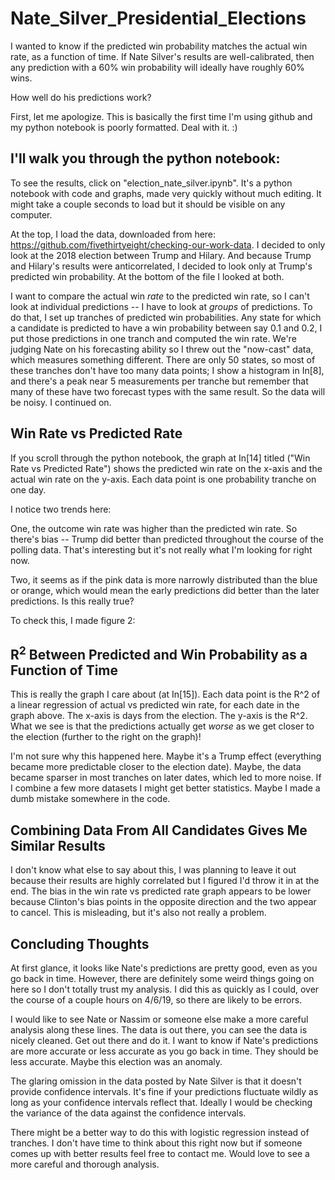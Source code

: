 # Nate_Silver_Presidential_Elections

I wanted to know if the predicted win probability matches the actual win rate, as a function of time.  If Nate Silver's results are well-calibrated, then any prediction with a 60% win probability will ideally have roughly 60% wins.

How well do his predictions work?

First, let me apologize.  This is basically the first time I'm using github and my python notebook is poorly formatted.  Deal with it.  :)

## I'll walk you through the python notebook:

To see the results, click on "election_nate_silver.ipynb".  It's a python notebook with code and graphs, made very quickly without much editing.  It might take a couple seconds to load but it should be visible on any computer.

At the top, I load the data, downloaded from here: https://github.com/fivethirtyeight/checking-our-work-data.  I decided to only look at the 2018 election between Trump and Hilary.  And because Trump and Hilary's results were anticorrelated, I decided to look only at Trump's predicted win probability.  At the bottom of the file I looked at both.

I want to compare the actual win *rate* to the predicted win rate, so I can't look at individual predictions -- I have to look at *groups* of predictions.  To do that, I set up tranches of predicted win probabilities.  Any state for which a candidate is predicted to have a win probability between say 0.1 and 0.2, I put those predictions in one tranch and computed the win rate.  We're judging Nate on his forecasting ability so I threw out the "now-cast" data, which measures something different.  There are only 50 states, so most of these tranches don't have too many data points; I show a histogram in In[8], and there's a peak near 5 measurements per tranche but remember that many of these have two forecast types with the same result.  So the data will be noisy.  I continued on.

## Win Rate vs Predicted Rate

If you scroll through the python notebook, the graph at In[14] titled ("Win Rate vs Predicted Rate") shows the predicted win rate on the x-axis and the actual win rate on the y-axis.  Each data point is one probability tranche on one day.

I notice two trends here:

One, the outcome win rate was higher than the predicted win rate.  So there's bias -- Trump did better than predicted throughout the course of the polling data.  That's interesting but it's not really what I'm looking for right now.

Two, it seems as if the pink data is more narrowly distributed than the blue or orange, which would mean the early predictions did better than the later predictions.  Is this really true?

To check this, I made figure 2:

## R$^2$ Between Predicted and Win Probability as a Function of Time

This is really the graph I care about (at In[15]).  Each data point is the R^2 of a linear regression of actual vs predicted win rate, for each date in the graph above.  The x-axis is days from the election.  The y-axis is the R^2.  What we see is that the predictions actually get *worse* as we get closer to the election (further to the right on the graph)!  

I'm not sure why this happened here.  Maybe it's a Trump effect (everything became more predictable closer to the election date).  Maybe, the data became sparser in most tranches on later dates, which led to more noise.  If I combine a few more datasets I might get better statistics.  Maybe I made a dumb mistake somewhere in the code.

## Combining Data From All Candidates Gives Me Similar Results

I don't know what else to say about this, I was planning to leave it out because their results are highly correlated but I figured I'd throw it in at the end.  The bias in the win rate vs predicted rate graph appears to be lower because Clinton's bias points in the opposite direction and the two appear to cancel.  This is misleading, but it's also not really a problem.

## Concluding Thoughts

At first glance, it looks like Nate's predictions are pretty good, even as you go back in time.  However, there are definitely some weird things going on here so I don't totally trust my analysis.  I did this as quickly as I could, over the course of a couple hours on 4/6/19, so there are likely to be errors.

I would like to see Nate or Nassim or someone else make a more careful analysis along these lines.  The data is out there, you can see the data is nicely cleaned.  Get out there and do it.  I want to know if Nate's predictions are more accurate or less accurate as you go back in time.  They should be less accurate.  Maybe this election was an anomaly.

The glaring omission in the data posted by Nate Silver is that it doesn't provide confidence intervals.  It's fine if your predictions fluctuate wildly as long as your confidence intervals reflect that.  Ideally I would be checking the variance of the data against the confidence intervals.

There might be a better way to do this with logistic regression instead of tranches.  I don't have time to think about this right now but if someone comes up with better results feel free to contact me.  Would love to see a more careful and thorough analysis.
